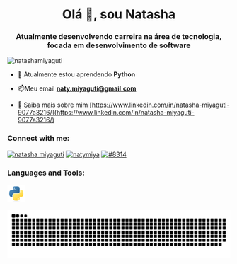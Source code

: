 <h1 align="center">Olá 👋, sou Natasha</h1>
<h3 align="center">Atualmente desenvolvendo carreira na área de tecnologia, focada em desenvolvimento de software</h3>

<p align="left"> <img src="https://komarev.com/ghpvc/?username=natashamiyaguti&label=Profile%20views&color=0e75b6&style=flat" alt="natashamiyaguti" /> </p>

- 🌱 Atualmente estou aprendendo **Python**

- 📫Meu email **naty.miyaguti@gmail.com**

- 📄 Saiba mais sobre mim [https://www.linkedin.com/in/natasha-miyaguti-9077a3216/](https://www.linkedin.com/in/natasha-miyaguti-9077a3216/)

<h3 align="left">Connect with me:</h3>
<p align="left">
<a href="https://fb.com/natasha miyaguti" target="blank"><img align="center" src="https://raw.githubusercontent.com/rahuldkjain/github-profile-readme-generator/master/src/images/icons/Social/facebook.svg" alt="natasha miyaguti" height="30" width="40" /></a>
<a href="https://instagram.com/natymiya" target="blank"><img align="center" src="https://raw.githubusercontent.com/rahuldkjain/github-profile-readme-generator/master/src/images/icons/Social/instagram.svg" alt="natymiya" height="30" width="40" /></a>
<a href="https://discord.gg/#8314" target="blank"><img align="center" src="https://raw.githubusercontent.com/rahuldkjain/github-profile-readme-generator/master/src/images/icons/Social/discord.svg" alt="#8314" height="30" width="40" /></a>
</p>

<h3 align="left">Languages and Tools:</h3>
<p align="left"> <a href="https://www.python.org" target="_blank"> <img src="https://raw.githubusercontent.com/devicons/devicon/master/icons/python/python-original.svg" alt="python" width="40" height="40"/> </a> </p>

![Snake](https://raw.githubusercontent.com/NatashaMiyaguti/NatashaMiyaguti/output/github-contribution-grid-snake.svg)
